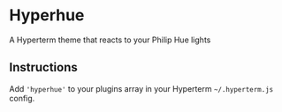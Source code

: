 # Hyperhue

A Hyperterm theme that reacts to your Philip Hue lights

## Instructions

Add `'hyperhue'` to your plugins array in your Hyperterm `~/.hyperterm.js` config.

